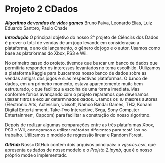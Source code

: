 # Projeto 2 CDados

***Algoritmo de vendas de video games***
Bruno Paiva, 
Leonardo Elias, 
Luiz Eduardo Santoro, 
Paulo Chade

***Introdução***
O principal objetivo do nosso 2° projeto de Ciências dos Dados é prever o total de vendas de um jogo levando em consideração a plataforma, o ano de lançamento, o gênero do jogo e o autor. Usamos como base as plataformas do Xbox, PS3 e Wii. 

No primeiro passo do projeto, tivemos que buscar um banco de dados que permitiria responder os interesses levantados no tema escolhido. Utilizamos a plataforma Kaggle para buscarmos nosso banco de dados sobre as vendas antigas dos jogos e suas respectivas plataformas. O banco de dados, em um primeiro momento, estava aparentemente muito bem estruturado, o que facilitou a escolha de uma forma imediata. Mas conforme fomos avançando com o projeto reparamos que deveríamos utilizar filtros e excluir determinados dados. Usamos os 10 maiores autores (Electronic Arts, Activision, Ubisoft, Namco Bandai Games, THQ, Konami Digital Entertainment, Take-Two Interactive, Sega, Sony Computer Entertainment, Capcom) para facilitar a construção do nosso algoritmo.

Depois de realizar algumas comparações entre as três plataformas Xbox, PS3 e Wii, começamos a utilizar métodos diferentes para testá-los no trabalho. Utilizamos o modelo de regressão linear e Random Forest.

***GitHub***
Nosso GitHub contém dois arquivos principais: o *vgsales.csv*, que apresenta os dados de nosso modelo e o *Projeto 2.ipynb*, que é o nosso próprio modelo implementado.
